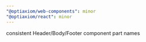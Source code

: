 ```yaml
---
"@optiaxiom/web-components": minor
"@optiaxiom/react": minor
---
```


consistent Header/Body/Footer component part names
